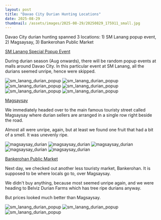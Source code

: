 ```yaml
---
layout: post
title: "Davao City Durian Hunting Locations"
date: 2025-08-29
thumbnail: /assets/images/2025-08-29/20250829_175911_small.jpg
---
```


Davao City durian hunting spanned 3 locations: 1) SM Lanang popup event, 2) Magsaysay, 3) Bankerohan Public Market

<u>SM Lanang Special Popup Event</u>

During durian season (Aug onwards), there will be random popup events at malls around Davao City. In this particular event at SM Lanang, all the durians seemed unripe, hence were skipped.

<img src="/assets/images/2025-08-29/20250829_175911_small.jpg" class="small-img" alt="sm_lanang_durian_popup">
<img src="/assets/images/2025-08-29/20250829_175951_small.jpg" class="small-img" alt="sm_lanang_durian_popup">
<img src="/assets/images/2025-08-29/20250829_180124_small.jpg" class="small-img" alt="sm_lanang_durian_popup">
<img src="/assets/images/2025-08-29/20250829_175945_small.jpg" class="small-img" alt="sm_lanang_durian_popup">
<img src="/assets/images/2025-08-29/20250829_180054_small.jpg" class="small-img" alt="sm_lanang_durian_popup">
<img src="/assets/images/2025-08-29/20250829_180421_small.jpg" class="small-img" alt="sm_lanang_durian_popup">


<u>Magsaysay</u>

We immediately headed over to the main famous touristy street called Magsaysay where durian sellers are arranged in a single row right beside the road.

Almost all were unripe, again, but at least we found one fruit that had a bit of a smell. It was unevenly ripe.

<img src="/assets/images/2025-08-29/20250829_200152_small.jpg" class="small-img" alt="magsaysay_durian">
<img src="/assets/images/2025-08-29/20250829_200152(1)_small.jpg" class="small-img" alt="magsaysay_durian">
<img src="/assets/images/2025-08-29/20250829_200812_small.jpg" class="small-img" alt="magsaysay_durian">
<img src="/assets/images/2025-08-29/20250829_201323(1)_small.jpg" class="small-img" alt="magsaysay_durian">
<img src="/assets/images/2025-08-29/20250829_201323_small.jpg" class="small-img" alt="magsaysay_durian">


<u>Bankerohan Public Market</u>

Next day, we checked out another less touristy market, Bankerohan. It is supposed to be where locals go to, over Magsaysay. 

We didn't buy anything, because most seemed unripe again, and we were heading to Belviz Durian Farms which has tree ripe durians anyway.

But prices looked much better than Magsaysay.

<img src="/assets/images/2025-08-29/20250830_103311_small.jpg" class="small-img" alt="sm_lanang_durian_popup">
<img src="/assets/images/2025-08-29/20250830_103311(1)_small.jpg" class="small-img" alt="sm_lanang_durian_popup">
<img src="/assets/images/2025-08-29/20250830_103425_small.jpg" class="small-img" alt="sm_lanang_durian_popup">

